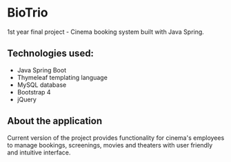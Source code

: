 # BioTrio
1st year final project - Cinema booking system built with Java Spring.

## Technologies used:
- Java Spring Boot
- Thymeleaf templating language
- MySQL database
- Bootstrap 4
- jQuery

## About the application
Current version of the project provides functionality for cinema's employees to manage bookings, screenings, movies and theaters with user friendly and intuitive interface.
 
